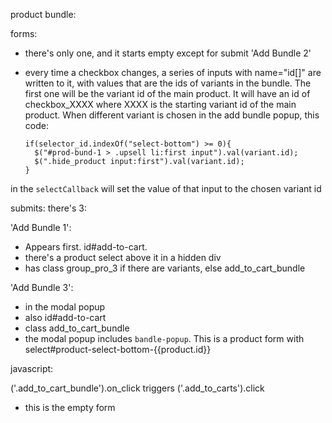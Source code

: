 product bundle:


forms:
* there's only one, and it starts empty except for submit 'Add Bundle 2'
* every time a checkbox changes, a series of inputs with name="id[]" are written to it, with values that are the ids of variants in the bundle. The first one will be the variant id of the main product. It will have an id of checkbox_XXXX where XXXX is the starting variant id of the main product. When different variant is chosen in the add bundle popup, this code:

      if(selector_id.indexOf("select-bottom") >= 0){
        $("#prod-bund-1 > .upsell li:first input").val(variant.id);
        $(".hide_product input:first").val(variant.id);
      }

in the `selectCallback` will set the value of that input to the chosen variant id

submits:
there's 3:

'Add Bundle 1':

  * Appears first. id#add-to-cart.
  * there's a product select above it in a hidden div
  * has class group_pro_3 if there are variants, else add_to_cart_bundle


'Add Bundle 3':

 * in the modal popup
 * also id#add-to-cart
 * class add_to_cart_bundle
 * the modal popup includes `bandle-popup`. This is a product form with select#product-select-bottom-{{product.id}}



javascript:

('.add_to_cart_bundle').on_click triggers ('.add_to_carts').click
  * this is the empty form



